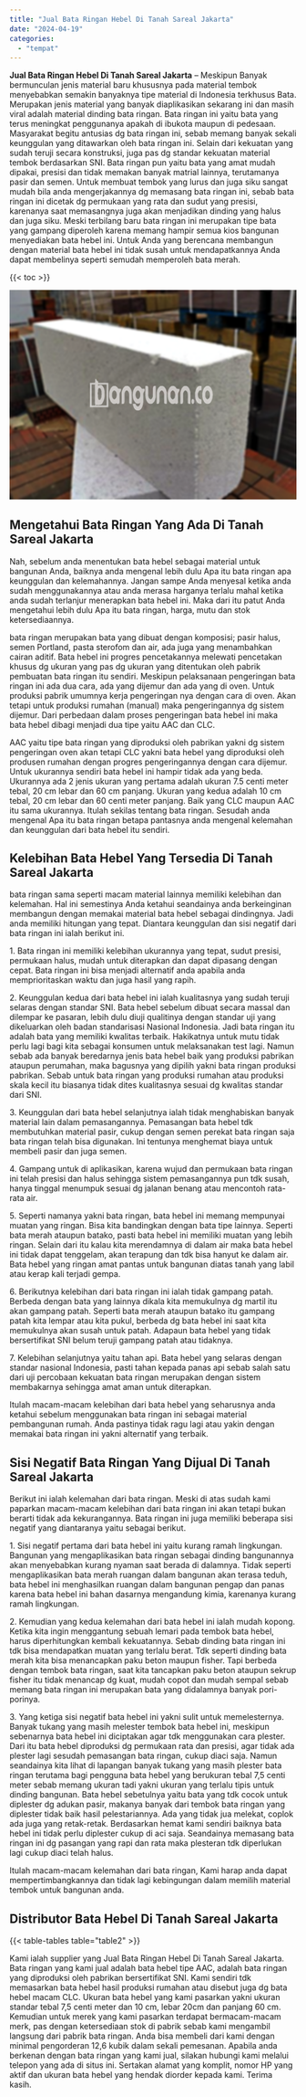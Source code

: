 ```yaml
---
title: "Jual Bata Ringan Hebel Di Tanah Sareal Jakarta"
date: "2024-04-19"
categories: 
  - "tempat"
---
```


**Jual Bata Ringan Hebel Di Tanah Sareal Jakarta** – Meskipun Banyak bermunculan jenis material baru khususnya pada material tembok menyebabkan semakin banyaknya tipe material di Indonesia terkhusus Bata. Merupakan jenis material yang banyak diaplikasikan sekarang ini dan masih viral adalah material dinding bata ringan. Bata ringan ini yaitu bata yang terus meningkat penggunanya apakah di ibukota maupun di pedesaan. Masyarakat begitu antusias dg bata ringan ini, sebab memang banyak sekali keunggulan yang ditawarkan oleh bata ringan ini. Selain dari kekuatan yang sudah teruji secara konstruksi, juga pas dg standar kekuatan material tembok berdasarkan SNI. Bata ringan pun yaitu bata yang amat mudah dipakai, presisi dan tidak memakan banyak matrial lainnya, terutamanya pasir dan semen. Untuk membuat tembok yang lurus dan juga siku sangat mudah bila anda mengerjakannya dg memasang bata ringan ini, sebab bata ringan ini dicetak dg permukaan yang rata dan sudut yang presisi, karenanya saat memasangnya juga akan menjadikan dinding yang halus dan juga siku. Meski terbilang baru bata ringan ini merupakan tipe bata yang gampang diperoleh karena memang hampir semua kios bangunan menyediakan bata hebel ini. Untuk Anda yang berencana membangun dengan material bata hebel ini tidak susah untuk mendapatkannya Anda dapat membelinya seperti semudah memperoleh bata merah.

{{< toc >}}

![Jual Bata Ringan Hebel Di Tanah Sareal Jakarta](/images/jual-hebel-murah-30.png)

## Mengetahui Bata Ringan Yang Ada Di Tanah Sareal Jakarta

Nah, sebelum anda menentukan bata hebel sebagai material untuk bangunan Anda, baiknya anda mengenal lebih dulu Apa itu bata ringan apa keunggulan dan kelemahannya. Jangan sampe Anda menyesal ketika anda sudah menggunakannya atau anda merasa harganya terlalu mahal ketika anda sudah terlanjur menerapkan bata hebel ini. Maka dari itu patut Anda mengetahui lebih dulu Apa itu bata ringan, harga, mutu dan stok ketersediaannya.

bata ringan merupakan bata yang dibuat dengan komposisi; pasir halus, semen Portland, pasta sterofom dan air, ada juga yang menambahkan cairan aditif. Bata hebel ini progres pencetakannya melewati pencetakan khusus dg ukuran yang pas dg ukuran yang ditentukan oleh pabrik pembuatan bata ringan itu sendiri. Meskipun pelaksanaan pengeringan bata ringan ini ada dua cara, ada yang dijemur dan ada yang di oven. Untuk produksi pabrik umumnya kerja pengeringan nya dengan cara di oven. Akan tetapi untuk produksi rumahan (manual) maka pengeringannya dg sistem dijemur. Dari perbedaan dalam proses pengeringan bata hebel ini maka bata hebel dibagi menjadi dua tipe yaitu AAC dan CLC.

AAC yaitu tipe bata ringan yang diproduksi oleh pabrikan yakni dg sistem pengeringan oven akan tetapi CLC yakni bata hebel yang diproduksi oleh produsen rumahan dengan progres pengeringannya dengan cara dijemur. Untuk ukurannya sendiri bata hebel ini hampir tidak ada yang beda. Ukurannya ada 2 jenis ukuran yang pertama adalah ukuran 7.5 centi meter tebal, 20 cm lebar dan 60 cm panjang. Ukuran yang kedua adalah 10 cm tebal, 20 cm lebar dan 60 centi meter panjang. Baik yang CLC maupun AAC itu sama ukurannya. Itulah sekilas tentang bata ringan. Sesudah anda mengenal Apa itu bata ringan betapa pantasnya anda mengenal kelemahan dan keunggulan dari bata hebel itu sendiri.

## Kelebihan Bata Hebel Yang Tersedia Di Tanah Sareal Jakarta

bata ringan sama seperti macam material lainnya memiliki kelebihan dan kelemahan. Hal ini semestinya Anda ketahui seandainya anda berkeinginan membangun dengan memakai material bata hebel sebagai dindingnya. Jadi anda memiliki hitungan yang tepat. Diantara keunggulan dan sisi negatif dari bata ringan ini ialah berikut ini.

1\. Bata ringan ini memiliki kelebihan ukurannya yang tepat, sudut presisi, permukaan halus, mudah untuk diterapkan dan dapat dipasang dengan cepat. Bata ringan ini bisa menjadi alternatif anda apabila anda memprioritaskan waktu dan juga hasil yang rapih.

2\. Keunggulan kedua dari bata hebel ini ialah kualitasnya yang sudah teruji selaras dengan standar SNI. Bata hebel sebelum dibuat secara massal dan dilempar ke pasaran, lebih dulu diuji qualitinya dengan standar uji yang dikeluarkan oleh badan standarisasi Nasional Indonesia. Jadi bata ringan itu adalah bata yang memiliki kwalitas terbaik. Hakikatnya untuk mutu tidak perlu lagi bagi kita sebagai konsumen untuk melaksanakan test lagi. Namun sebab ada banyak beredarnya jenis bata hebel baik yang produksi pabrikan ataupun perumahan, maka bagusnya yang dipilih yakni bata ringan produksi pabrikan. Sebab untuk bata ringan yang produksi rumahan atau produksi skala kecil itu biasanya tidak dites kualitasnya sesuai dg kwalitas standar dari SNI.

3\. Keunggulan dari bata hebel selanjutnya ialah tidak menghabiskan banyak material lain dalam pemasangannya. Pemasangan bata hebel tdk membutuhkan material pasir, cukup dengan semen perekat bata ringan saja bata ringan telah bisa digunakan. Ini tentunya menghemat biaya untuk membeli pasir dan juga semen.

4\. Gampang untuk di aplikasikan, karena wujud dan permukaan bata ringan ini telah presisi dan halus sehingga sistem pemasangannya pun tdk susah, hanya tinggal menumpuk sesuai dg jalanan benang atau mencontoh rata-rata air.

5\. Seperti namanya yakni bata ringan, bata hebel ini memang mempunyai muatan yang ringan. Bisa kita bandingkan dengan bata tipe lainnya. Seperti bata merah ataupun batako, pasti bata hebel ini memiliki muatan yang lebih ringan. Selain dari itu kalau kita merendamnya di dalam air maka bata hebel ini tidak dapat tenggelam, akan terapung dan tdk bisa hanyut ke dalam air. Bata hebel yang ringan amat pantas untuk bangunan diatas tanah yang labil atau kerap kali terjadi gempa.

6\. Berikutnya kelebihan dari bata ringan ini ialah tidak gampang patah. Berbeda dengan bata yang lainnya dikala kita memukulnya dg martil itu akan gampang patah. Seperti bata merah ataupun batako itu gampang patah kita lempar atau kita pukul, berbeda dg bata hebel ini saat kita memukulnya akan susah untuk patah. Adapaun bata hebel yang tidak bersertifikat SNI belum teruji gampang patah atau tidaknya.

7\. Kelebihan selanjutnya yaitu tahan api. Bata hebel yang selaras dengan standar nasional Indonesia, pasti tahan kepada panas api sebab salah satu dari uji percobaan kekuatan bata ringan merupakan dengan sistem membakarnya sehingga amat aman untuk diterapkan.

Itulah macam-macam kelebihan dari bata hebel yang seharusnya anda ketahui sebelum menggunakan bata ringan ini sebagai material pembangunan rumah. Anda pastinya tidak ragu lagi atau yakin dengan memakai bata ringan ini yakni alternatif yang terbaik.

## Sisi Negatif Bata Ringan Yang Dijual Di Tanah Sareal Jakarta

Berikut ini ialah kelemahan dari bata ringan. Meski di atas sudah kami paparkan macam-macam kelebihan dari bata ringan ini akan tetapi bukan berarti tidak ada kekurangannya. Bata ringan ini juga memiliki beberapa sisi negatif yang diantaranya yaitu sebagai berikut.

1\. Sisi negatif pertama dari bata hebel ini yaitu kurang ramah lingkungan. Bangunan yang mengaplikasikan bata ringan sebagai dinding bangunannya akan menyebabkan kurang nyaman saat berada di dalamnya. Tidak seperti mengaplikasikan bata merah ruangan dalam bangunan akan terasa teduh, bata hebel ini menghasilkan ruangan dalam bangunan pengap dan panas karena bata hebel ini bahan dasarnya mengandung kimia, karenanya kurang ramah lingkungan.

2\. Kemudian yang kedua kelemahan dari bata hebel ini ialah mudah kopong. Ketika kita ingin menggantung sebuah lemari pada tembok bata hebel, harus diperhitungkan kembali kekuatannya. Sebab dinding bata ringan ini tdk bisa mendapatkan muatan yang terlalu berat. Tdk seperti dinding bata merah kita bisa menancapkan paku beton maupun fisher. Tapi berbeda dengan tembok bata ringan, saat kita tancapkan paku beton ataupun sekrup fisher itu tidak menancap dg kuat, mudah copot dan mudah sempal sebab memang bata ringan ini merupakan bata yang didalamnya banyak pori-porinya.

3\. Yang ketiga sisi negatif bata hebel ini yakni sulit untuk memelesternya. Banyak tukang yang masih melester tembok bata hebel ini, meskipun sebenarnya bata hebel ini diciptakan agar tdk menggunakan cara plester. Dari itu bata hebel diproduksi dg permukaan rata dan presisi, agar tidak ada plester lagi sesudah pemasangan bata ringan, cukup diaci saja. Namun seandainya kita lihat di lapangan banyak tukang yang masih plester bata ringan terutama bagi pengguna bata hebel yang berukuran tebal 7,5 centi meter sebab memang ukuran tadi yakni ukuran yang terlalu tipis untuk dinding bangunan. Bata hebel sebetulnya yaitu bata yang tdk cocok untuk diplester dg adukan pasir, makanya banyak dari tembok bata ringan yang diplester tidak baik hasil pelestariannya. Ada yang tidak jua melekat, coplok ada juga yang retak-retak. Berdasarkan hemat kami sendiri baiknya bata hebel ini tidak perlu diplester cukup di aci saja. Seandainya memasang bata ringan ini dg pasangan yang rapi dan rata maka plesteran tdk diperlukan lagi cukup diaci telah halus.

Itulah macam-macam kelemahan dari bata ringan, Kami harap anda dapat mempertimbangkannya dan tidak lagi kebingungan dalam memilih material tembok untuk bangunan anda.

## Distributor Bata Hebel Di Tanah Sareal Jakarta

{{< table-tables table="table2" >}}

Kami ialah supplier yang Jual Bata Ringan Hebel Di Tanah Sareal Jakarta. Bata ringan yang kami jual adalah bata hebel tipe AAC, adalah bata ringan yang diproduksi oleh pabrikan bersertifikat SNI. Kami sendiri tdk memasarkan bata hebel hasil produksi rumahan atau disebut juga dg bata hebel macam CLC. Ukuran bata hebel yang kami pasarkan yakni ukuran standar tebal 7,5 centi meter dan 10 cm, lebar 20cm dan panjang 60 cm. Kemudian untuk merek yang kami pasarkan terdapat bermacam-macam merk, pas dengan ketersediaan stok di pabrik sebab kami mengambil langsung dari pabrik bata ringan. Anda bisa membeli dari kami dengan minimal pengorderan 12,6 kubik dalam sekali pemesanan. Apabila anda berkenan dengan bata ringan yang kami jual, silakan hubungi kami melalui telepon yang ada di situs ini. Sertakan alamat yang komplit, nomor HP yang aktif dan ukuran bata hebel yang hendak diorder kepada kami. Terima kasih.
